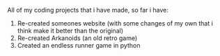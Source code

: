 All of my coding projects that i have made, so far i have:

1. Re-created someones website (with some changes of my own that i think make it better than the original)
2. Re-created Arkanoids (an old retro game)
3. Created an endless runner game in python
